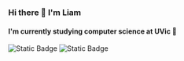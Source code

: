 ### Hi there 👋 I'm Liam
#### I'm currently studying computer science at UVic 🏫

<!--
**liamshatzel/liamshatzel** is a ✨ _special_ ✨ repository because its `README.md` (this file) appears on your GitHub profile.

Here are some ideas to get you started:

- 🔭 I’m currently working on ...
- 🌱 I’m currently learning ...
- 👯 I’m looking to collaborate on ...
- 🤔 I’m looking for help with ...
- 💬 Ask me about ...
- 📫 How to reach me: ...
- 😄 Pronouns: ...
- ⚡ Fun fact: ...
-->
![Static Badge](https://img.shields.io/badge/-linkedIn-blue?link=https%3A%2F%2Fwww.linkedin.com%2Fin%2Fliam-shatzel%2F)
![Static Badge](https://img.shields.io/badge/-website-green?link=http%3A%2F%2Fliamshatzel.com%2F)
